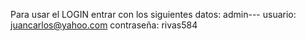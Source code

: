 Para usar el LOGIN entrar con los siguientes datos:
admin---
usuario:    juancarlos@yahoo.com
contraseña: rivas584

